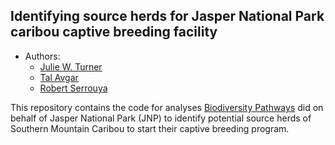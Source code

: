 
## Identifying source herds for Jasper National Park caribou captive breeding facility

- Authors:
  - [Julie W. Turner](https://wildlifescience.ca/team/julie-turner/)
  - [Tal Avgar](https://wildlifescience.ca/team/tal-avgar/)
  - [Robert
    Serrouya](https://wildlifescience.ca/team/dr-robert-serrouya/)

This repository contains the code for analyses [Biodiversity
Pathways](https://biodiversitypathways.ca) did on behalf of Jasper
National Park (JNP) to identify potential source herds of Southern
Mountain Caribou to start their captive breeding program.
